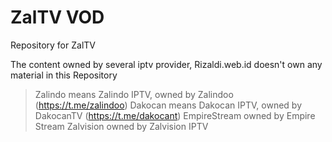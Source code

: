 # ZalTV VOD
Repository for ZalTV

The content owned by several iptv provider, Rizaldi.web.id doesn't own any material in this Repository
> Zalindo means Zalindo IPTV, owned by Zalindoo (https://t.me/zalindoo)
> Dakocan means Dakocan IPTV, owned by DakocanTV (https://t.me/dakocant)
> EmpireStream owned by Empire Stream
> Zalvision owned by Zalvision IPTV


